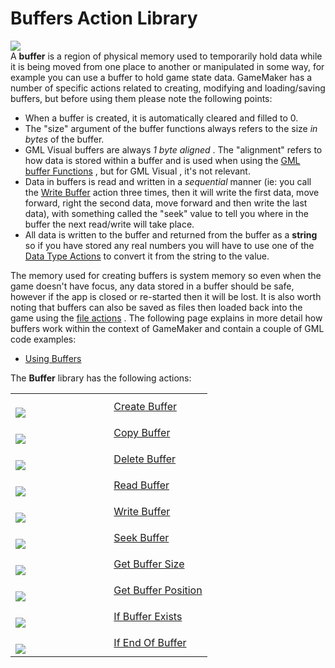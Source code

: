 # Buffers Action Library

  
![](https://gms.magecorn.com/Manual/assets/Images/Scripting_Reference/Drag_And_Drop/Reference/Buffers/Lib_Buffers.png)  
A **buffer** is a region of physical memory used to temporarily hold
data while it is being moved from one place to another or manipulated in
some way, for example you can use a buffer to hold game state data.
GameMaker has a number of specific actions related to creating,
modifying and loading/saving buffers, but before using them please note
the following points:

-   When a buffer is created, it is automatically cleared and filled to
    0.
-   The "size" argument of the buffer functions always refers to the
    size *in bytes* of the buffer.
-   GML Visual buffers are always *1 byte aligned* . The "alignment"
    refers to how data is stored within a buffer and is used when using
    the [GML buffer
    Functions](../../../GameMaker_Language/GML_Reference/Buffers/Buffers)
    , but for GML Visual , it's not relevant.
-   Data in buffers is read and written in a *sequential* manner (ie:
    you call the [Write Buffer](Write_Buffer) action three times,
    then it will write the first data, move forward, right the second
    data, move forward and then write the last data), with something
    called the "seek" value to tell you where in the buffer the next
    read/write will take place.
-   All data is written to the buffer and returned from the buffer as a
    **string** so if you have stored any real numbers you will have to
    use one of the [Data Type
    Actions](../Data_Types/Data_Type_Actions) to convert it from the
    string to the value.

The memory used for creating buffers is system memory so even when the
game doesn't have focus, any data stored in a buffer should be safe,
however if the app is closed or re-started then it will be lost. It is
also worth noting that buffers can also be saved as files then loaded
back into the game using the [file actions](../Files/File_Actions) .
The following page explains in more detail how buffers work within the
context of GameMaker and contain a couple of GML code examples:

-   [Using
    Buffers](../../../Additional_Information/Guide_To_Using_Buffers)

The **Buffer** library has the following actions:

<table>
<colgroup>
<col style="width: 50%" />
<col style="width: 50%" />
</colgroup>
<tbody>
<tr class="odd">
<td><br />
<img
src="https://gms.magecorn.com/Manual/assets/Images/Scripting_Reference/Drag_And_Drop/Reference/Buffers/i_Buffers_Create_Buffer.png" /><br />
</td>
<td><a href="Create_Buffer">Create Buffer</a></td>
</tr>
<tr class="even">
<td><br />
<img
src="https://gms.magecorn.com/Manual/assets/Images/Scripting_Reference/Drag_And_Drop/Reference/Buffers/i_Buffers_Copy_Buffer.png" /><br />
</td>
<td><a href="Copy_Buffer">Copy Buffer</a></td>
</tr>
<tr class="odd">
<td><br />
<img
src="https://gms.magecorn.com/Manual/assets/Images/Scripting_Reference/Drag_And_Drop/Reference/Buffers/i_Buffers_Delete_Buffer.png" /><br />
</td>
<td><a href="Delete_Buffer">Delete Buffer</a></td>
</tr>
<tr class="even">
<td><br />
<img
src="https://gms.magecorn.com/Manual/assets/Images/Scripting_Reference/Drag_And_Drop/Reference/Buffers/i_Buffers_Read_Buffer.png" /><br />
</td>
<td><a href="Read_Buffer">Read Buffer</a></td>
</tr>
<tr class="odd">
<td><br />
<img
src="https://gms.magecorn.com/Manual/assets/Images/Scripting_Reference/Drag_And_Drop/Reference/Buffers/i_Buffers_Write_Buffer.png" /><br />
</td>
<td><a href="Write_Buffer">Write Buffer</a></td>
</tr>
<tr class="even">
<td><br />
<img
src="https://gms.magecorn.com/Manual/assets/Images/Scripting_Reference/Drag_And_Drop/Reference/Buffers/i_Buffers_Seek_Buffer.png" /><br />
</td>
<td><a href="Seek_Buffer">Seek Buffer</a></td>
</tr>
<tr class="odd">
<td><br />
<img
src="https://gms.magecorn.com/Manual/assets/Images/Scripting_Reference/Drag_And_Drop/Reference/Buffers/i_Buffers_Get_Buffer_Size.png" /><br />
</td>
<td><a href="Get_Buffer_Size">Get Buffer Size</a></td>
</tr>
<tr class="even">
<td><br />
<img
src="https://gms.magecorn.com/Manual/assets/Images/Scripting_Reference/Drag_And_Drop/Reference/Buffers/i_Buffers_Get_Buffer_Position.png" /><br />
</td>
<td><a href="Get_Buffer_Position">Get Buffer Position</a></td>
</tr>
<tr class="odd">
<td><br />
<img
src="https://gms.magecorn.com/Manual/assets/Images/Scripting_Reference/Drag_And_Drop/Reference/Buffers/i_Buffers_If_Buffer_Exists.png" /><br />
</td>
<td><a href="If_Buffer_Exists">If Buffer Exists</a></td>
</tr>
<tr class="even">
<td><br />
<img
src="https://gms.magecorn.com/Manual/assets/Images/Scripting_Reference/Drag_And_Drop/Reference/Buffers/i_Buffers_If_End_Of_Buffer.png" /><br />
</td>
<td><a href="If_End_Of_Buffer">If End Of Buffer</a></td>
</tr>
</tbody>
</table>
